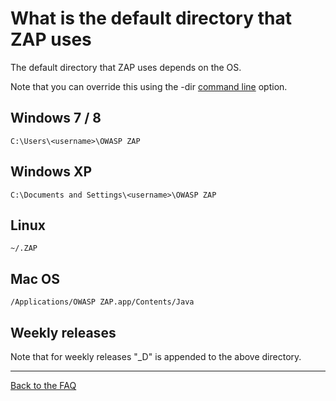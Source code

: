 # What is the default directory that ZAP uses

The default directory that ZAP uses depends on the OS.

Note that you can override this using the -dir [command line](https://github.com/zaproxy/zap-core-help/wiki/HelpCmdline) option.

## Windows 7 / 8
```
C:\Users\<username>\OWASP ZAP
```

## Windows XP
```
C:\Documents and Settings\<username>\OWASP ZAP
```

## Linux
```
~/.ZAP
```

## Mac OS
```
/Applications/OWASP ZAP.app/Contents/Java
```

## Weekly releases
Note that for weekly releases "_D" is appended to the above directory.


---

[Back to the FAQ](FAQtoplevel)